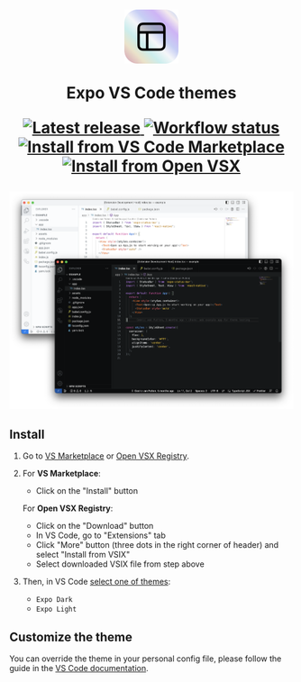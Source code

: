 <h1 align="center">
<img width="96" alt="Logo" src="./.github/resources/logo.png" />

Expo VS Code themes

<p align="center">
  <a aria-label="Latest release" href="https://github.com/expo/vscode-expo-theme/releases" target="_blank">
    <img alt="Latest release" src="https://img.shields.io/github/package-json/v/expo/vscode-expo-theme?style=flat-square&color=0366D6&labelColor=49505A" />
  </a>
  <a aria-label="Workflow status" href="https://github.com/expo/vscode-expo-theme/actions" target="_blank">
    <img alt="Workflow status" src="https://img.shields.io/github/actions/workflow/status/expo/vscode-expo-theme/test.yml?branch=main&style=flat-square&labelColor=49505A" />
  </a>
  <a aria-label="Install from VS Code Marketplace" href="https://marketplace.visualstudio.com/items?itemName=expo.vscode-expo-theme" target="_blank">
    <img alt="Install from VS Code Marketplace" src="https://img.shields.io/badge/vscode-marketplace-25292E?style=flat-square&label=%20&logoColor=BCC3CD&labelColor=49505A&logo=Visual%20Studio%20Code" />
  </a>
  <a aria-label="Install from Open VSX" href="https://open-vsx.org/extension/expo/vscode-expo-theme" target="_blank">
    <img alt="Install from Open VSX" src="https://img.shields.io/badge/vscode-open%20vsx-25292E?style=flat-square&label=%20&logoColor=BCC3CD&labelColor=49505A&logo=Eclipse%20IDE" />
  </a>
</p>
</h1>

<img alt="Expo VS Code themes" src="./.github/resources/splash.png" />

## Install

1. Go to [VS Marketplace](https://marketplace.visualstudio.com/items?itemName=expo.vscode-expo-theme) or [Open VSX Registry](https://open-vsx.org/extension/expo/vscode-expo-theme).
2. For **VS Marketplace**:
   * Click on the "Install" button

   For **Open VSX Registry**:
   * Click on the "Download" button
   * In VS Code, go to "Extensions" tab
   * Click "More" button (three dots in the right corner of header) and select "Install from VSIX"
   * Select downloaded VSIX file from step above
3. Then, in VS Code [select one of themes](https://code.visualstudio.com/docs/getstarted/themes#_selecting-the-color-theme):
   - `Expo Dark`
   - `Expo Light`

## Customize the theme

You can override the theme in your personal config file, please follow the guide in the [VS Code documentation](https://code.visualstudio.com/api/extension-guides/color-theme).

